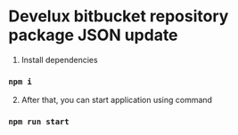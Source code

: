 # Develux bitbucket repository package JSON update

1. Install dependencies

### `npm i`

2. After that, you can start application using command

### `npm run start`
